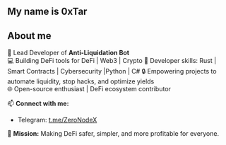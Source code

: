 ## My name is 0xTar

## About me
🚀 Lead Developer of **Anti-Liquidation Bot**  
💻 Building DeFi tools for DeFi | Web3 | Crypto
🦾 Developer skills: Rust | Smart Contracts | Cybersecurity |Python | C#
🔒 Empowering projects to automate liquidity, stop hacks, and optimize yields  
🌐 Open-source enthusiast | DeFi ecosystem contributor 

📫 **Connect with me:**  
- Telegram: [t.me/ZeroNodeX](https://t.me/ZeroNodeX)

🎯 **Mission:** Making DeFi safer, simpler, and more profitable for everyone.
